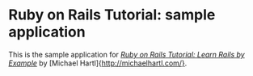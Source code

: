 # Ruby on Rails Tutorial: sample application

This is the sample application for
[*Ruby on Rails Tutorial:  Learn Rails by Example*](http://railstutorial.org/)
by [Michael Hartl]{http://michaelhartl.com/}.
